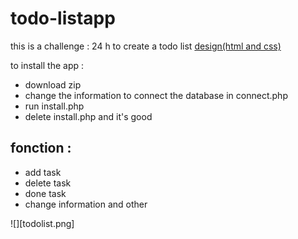 # todo-listapp
this is a challenge : 24 h to create a todo list 
 [design(html and css)](https://codepen.io/THEORLAN2/pen/wGJWwv)
 
 to install the app : 
- download zip
- change the information to connect the database in connect.php
- run install.php
- delete install.php
and it's good

## fonction :

- add task 
- delete task
- done task
- change information and other

![][todolist.png]
